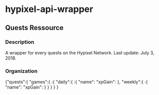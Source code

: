 # hypixel-api-wrapper
## Quests Ressource
### Description
A wrapper for every quests on the Hypixel Network. Last update: July 3, 2018.
### Organization

{"quests":{
  "games":{
    <game>:{
      "daily":{
        <questID>:{
          "name":<quest name>
          "xpGain":<amount of xp given>
        },
      "weekly":{
        <questID>:{
          "name":<quest name>
          "xpGain":<amount of xp given>
        }
      }
    }
  }
}
